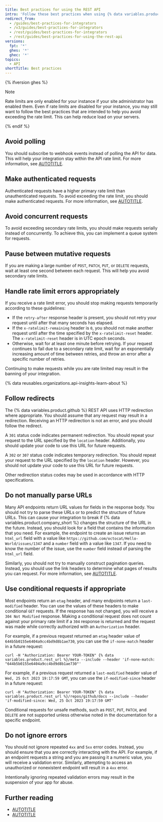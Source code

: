 ```yaml
---
title: Best practices for using the REST API
intro: 'Follow these best practices when using {% data variables.product.company_short %}''s API.'
redirect_from:
  - /guides/best-practices-for-integrators
  - /v3/guides/best-practices-for-integrators
  - /rest/guides/best-practices-for-integrators
  - /rest/guides/best-practices-for-using-the-rest-api
versions:
  fpt: '*'
  ghes: '*'
  ghec: '*'
topics:
  - API
shortTitle: Best practices
---
```


{% ifversion ghes %}

> [!NOTE]
> Rate limits are only enabled for your instance if your site administrator has enabled them. Even if rate limits are disabled for your instance, you may still want to follow the best practices that are intended to help you avoid exceeding the rate limit. This can help reduce load on your servers.

{% endif %}

## Avoid polling

You should subscribe to webhook events instead of polling the API for data. This will help your integration stay within the API rate limit. For more information, see [AUTOTITLE](/webhooks).

## Make authenticated requests

Authenticated requests have a higher primary rate limit than unauthenticated requests. To avoid exceeding the rate limit, you should make authenticated requests. For more information, see [AUTOTITLE](/rest/overview/rate-limits-for-the-rest-api).

## Avoid concurrent requests

To avoid exceeding secondary rate limits, you should make requests serially instead of concurrently. To achieve this, you can implement a queue system for requests.

## Pause between mutative requests

If you are making a large number of `POST`, `PATCH`, `PUT`, or `DELETE` requests, wait at least one second between each request. This will help you avoid secondary rate limits.

## Handle rate limit errors appropriately

If you receive a rate limit error, you should stop making requests temporarily according to these guidelines:

* If the `retry-after` response header is present, you should not retry your request until after that many seconds has elapsed.
* If the `x-ratelimit-remaining` header is `0`, you should not make another request until after the time specified by the `x-ratelimit-reset` header. The `x-ratelimit-reset` header is in UTC epoch seconds.
* Otherwise, wait for at least one minute before retrying. If your request continues to fail due to a secondary rate limit, wait for an exponentially increasing amount of time between retries, and throw an error after a specific number of retries.

Continuing to make requests while you are rate limited may result in the banning of your integration.

{% data reusables.organizations.api-insights-learn-about %}

## Follow redirects

The {% data variables.product.github %} REST API uses HTTP redirection where appropriate. You should assume that any
request may result in a redirection. Receiving an HTTP redirection is not an error, and you should follow the redirect.

A `301` status code indicates permanent redirection. You should repeat your request to the URL specified by the `location` header. Additionally, you should update your code to use this URL for future requests.

A `302` or `307` status code indicates temporary redirection. You should repeat your request to the URL specified by the `location` header. However, you should not update your code to use this URL for future requests.

Other redirection status codes may be used in accordance with HTTP specifications.

## Do not manually parse URLs

Many API endpoints return URL values for fields in the response body. You should not try to parse these URLs or to predict the structure of future URLs. This can cause your integration to break if {% data variables.product.company_short %} changes the structure of the URL in the future. Instead, you should look for a field that contains the information that you need. For example, the endpoint to create an issue returns an `html_url` field with a value like `https://github.com/octocat/Hello-World/issues/1347` and a `number` field with a value like `1347`. If you need to know the number of the issue, use the `number` field instead of parsing the `html_url` field.

Similarly, you should not try to manually construct pagination queries. Instead, you should use the link headers to determine what pages of results you can request. For more information, see [AUTOTITLE](/rest/guides/using-pagination-in-the-rest-api).

## Use conditional requests if appropriate

Most endpoints return an `etag` header, and many endpoints return a `last-modified` header. You can use the values of these headers to make conditional `GET` requests. If the response has not changed, you will receive a `304 Not Modified` response. Making a conditional request does not count against your primary rate limit if a `304` response is returned and the request was made while correctly authorized with an `Authorization` header.

For example, if a previous request returned an `etag` header value of `644b5b0155e6404a9cc4bd9d8b1ae730`, you can use the `if-none-match` header in a future request:

```shell
curl -H "Authorization: Bearer YOUR-TOKEN" {% data variables.product.rest_url %}/meta --include --header 'if-none-match: "644b5b0155e6404a9cc4bd9d8b1ae730"'
```

For example, if a previous request returned a `last-modified` header value of `Wed, 25 Oct 2023 19:17:59 GMT`, you can use the `if-modified-since` header in a future request:

```shell
curl -H "Authorization: Bearer YOUR-TOKEN" {% data variables.product.rest_url %}/repos/github/docs --include --header 'if-modified-since: Wed, 25 Oct 2023 19:17:59 GMT'
```

Conditional requests for unsafe methods, such as `POST`, `PUT`, `PATCH`, and `DELETE` are not supported unless otherwise noted in the documentation for a specific endpoint.

## Do not ignore errors

You should not ignore repeated `4xx` and `5xx` error codes. Instead, you should ensure that you are correctly interacting with the API. For example, if an endpoint requests a string and you are passing it a numeric value, you will receive a validation error. Similarly, attempting to access an unauthorized or nonexistent endpoint will result in a `4xx` error.

Intentionally ignoring repeated validation errors may result in the suspension of your app for abuse.

## Further reading

* [AUTOTITLE](/webhooks/using-webhooks/best-practices-for-using-webhooks)
* [AUTOTITLE](/apps/creating-github-apps/about-creating-github-apps/best-practices-for-creating-a-github-app)
